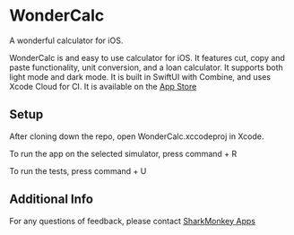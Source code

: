 # WonderCalc

A wonderful calculator for iOS.

WonderCalc is and easy to use calculator for iOS. It features cut, copy and paste functionality, unit conversion, and a loan calculator. It supports both light mode and dark mode. It is built in SwiftUI with Combine, and uses Xcode Cloud for CI. It is available on the [App Store](https://appstoreconnect.apple.com/apps/6444459924/appstore/ios/version/deliverable)

## Setup

After cloning down the repo, open WonderCalc.xccodeproj in Xcode.

To run the app on the selected simulator, press command + R

To run the tests, press command + U

## Additional Info

For any questions of feedback, please contact [SharkMonkey Apps](https://www.sharkmonkeyapps.com/)
